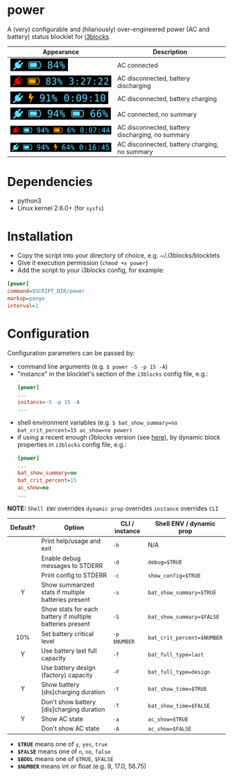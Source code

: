 # power

A (very) configurable and (hilariously) over-engineered power (AC and battery) status blocklet for [i3blocks](https://vivien.github.io/i3blocks/).

| Appearance | Description |
| ---	     | ---         |
|![](screenshots/on_ac_summary.png)             | AC connected |
|![](screenshots/on_bat_summary.png)            | AC disconnected, battery discharging |
|![](screenshots/on_ac_charging_summary.png)    | AC disconnected, battery charging |
|![](screenshots/on_ac_no_summary.png)          | AC connected, no summary |
|![](screenshots/on_bat_no_summary.png)         | AC disconnected, battery discharging, no summary |
|![](screenshots/on_ac_charging_no_summary.png) | AC disconnected, battery charging, no summary |


# Dependencies

* python3
* Linux kernel 2.6.0+ (for `sysfs`)

# Installation

* Copy the script into your directory of choice, e.g. ~/.i3blocks/blocklets
* Give it execution permission (`chmod +x power`)
* Add the script to your i3blocks config, for example:

```ini
[power]
command=$SCRIPT_DIR/power
markup=pango
interval=1
```

# Configuration

Configuration parameters can be passed by:
* command line arguments (e.g. `$ power -S -p 15 -A`)
* "instance" in the blocklet's section of the `i3blocks` config file, e.g.:
	```ini
	[power]
	...
	instance=-S -p 15 -A
	...
	```
* shell environment variables (e.g. `$ bat_show_summary=no bat_crit_percent=15 ac_show=no power)`
* if using a recent enough i3blocks version (see [here](https://github.com/vivien/i3blocks/issues/374#issuecomment-489406732)), by dynamic block properties in `i3blocks` config file, e.g.:
	```ini
	[power]
	...
	bat_show_summary=no
	bat_crit_percent=15
	ac_show=no
	...
	```
**NOTE:** `Shell ENV` overrides `dynamic prop` overrides `instance` overrides `CLI`


| Default? | Option                                                    | CLI / instance   | Shell ENV / dynamic prop   |
| :---:    | ---                                                       | ---              | ---                        |
|          | Print help/usage and exit                                 | `-h`             | N/A                        |
|          | Enable debug messages to STDERR                           | `-d`             | `debug=$TRUE`              |
|          | Print config to STDERR                                    | `-c`             | `show_config=$TRUE`        |
| Y        | Show summarized stats if multiple batteries present       | `-s`             | `bat_show_summary=$TRUE`   |
|          | Show stats for each battery if multiple batteries present | `-S`             | `bat_show_summary=$FALSE`  |
| 10%      | Set battery critical level                                | `-p $NUMBER`     | `bat_crit_percent=$NUMBER` |
| Y        | Use battery last full capacity                            | `-f`             | `bat_full_type=last`       |
|          | Use battery design (factory) capacity                     | `-F`             | `bat_full_type=design`     |
| Y        | Show battery [dis]charging duration                       | `-t`             | `bat_show_time=$TRUE`      |
|          | Don't show battery [dis]charging duration                 | `-T`             | `bat_show_time=$FALSE`     |
| Y        | Show AC state                                             | `-a`             | `ac_show=$TRUE`            |
|          | Don't show AC state                                       | `-A`             | `ac_show=$FALSE`           |

* **`$TRUE`** means one of `y`, `yes`, `true`
* **`$FALSE`** means one of `n`, `no`, `false`
* **`$BOOL`** means one of `$TRUE`, `$FALSE`
* **`$NUMBER`** means int or float (e.g. 9, 17.0, 56.75)

